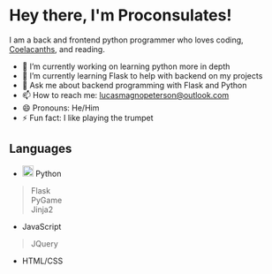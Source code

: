 # Hey there, I'm Proconsulates!

I am a back and frontend python programmer who loves coding, [Coelacanths](https://www.nationalgeographic.com/animals/fish/facts/coelacanths), and reading.

- 🔭 I’m currently working on learning python more in depth
- 🌱 I’m currently learning Flask to help with backend on my projects
- 💬 Ask me about backend programming with Flask and Python
- 📫 How to reach me: [lucasmagnopeterson@outlook.com](mailto:lucasmagnopeterson@outlook.com)
- 😄 Pronouns: He/Him
- ⚡ Fun fact: I like playing the trumpet

## Languages
- <img width="20" height="20" src="https://th.bing.com/th/id/R.1df9a1c021c2da46d569f9354336ddcd?rik=p3BgN%2b9kDeAl0Q&pid=ImgRaw&r=0"> Python <br>
> Flask <br>
> PyGame <br>
> Jinja2 <br>
- JavaScript <br>
> JQuery <br>
- HTML/CSS <br>
